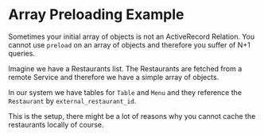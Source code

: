 # Array Preloading Example

Sometimes your initial array of objects is not an ActiveRecord Relation.
You cannot use `preload` on an array of objects and therefore you suffer of N+1 queries.

Imagine we have a Restaurants list. The Restaurants are fetched from a remote Service and therefore we have a simple array of objects.

In our system we have tables for `Table` and `Menu` and they reference the `Restaurant` by `external_restaurant_id`.

This is the setup, there might be a lot of reasons why you cannot cache the restaurants locally of course.

```ruby
